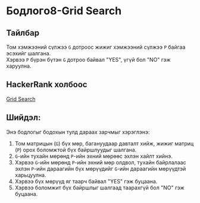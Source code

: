# Бодлогo8-Grid Search 

## Тайлбар

Том хэмжээний сүлжээ `G` дотроос жижиг хэмжээний сүлжээ `P` байгаа эсэхийг шалгана.  
Хэрвээ `P` бүрэн бүтэн `G` дотроо байвал "YES", үгүй бол "NO" гэж харуулна.


## HackerRank холбоос

[Grid Search](https://www.hackerrank.com/challenges/the-grid-search/problem?isFullScreen=true)

## Шийдэл:

Энэ бодлогыг бодохын тулд дараах зарчмыг хэрэглэнэ:

1. Том матрицын (`G`) бүх мөр, багануудаар давталт хийж, жижиг матриц (`P`) орох боломжтой бүх байршлуудыг шалгана.
2. `G`-ийн тухайн мөрөнд `P`-ийн эхний мөрөөс эхлэн хайлт хийнэ.
3. Хэрвээ `G`-ийн мөрөнд `P`-ийн эхний мөр олдвол, тухайн байрлалаас эхлэн `P`-ийн дараагийн бүх мөрүүдийг `G`-ийн дараагийн мөрүүдтэй харьцуулна.
4. Хэрвээ бүх мөрүүд яг таарч байвал "YES" гэж буцаана.
5. Хэрвээ боломжит бүх байршлыг шалгаад таарахгүй бол "NO" гэж буцаана.
